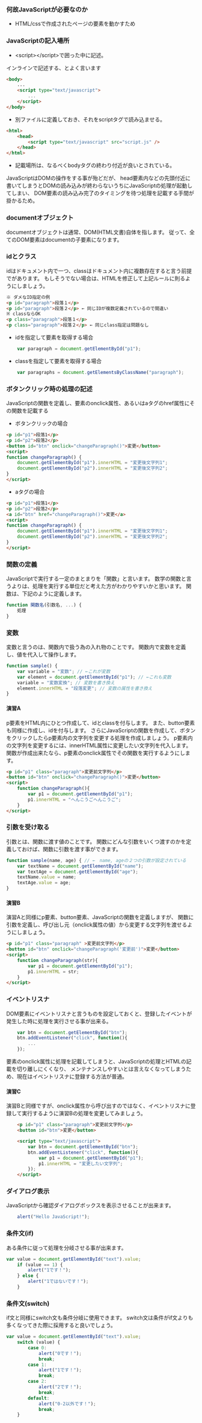 ### 何故JavaScriptが必要なのか
* HTML/cssで作成されたページの要素を動かすため

### JavaScriptの記入場所
* &lt;script&gt;&lt;/script&gt;で囲った中に記述。

インラインで記述する、とよく言います
```html
<body>
	...
	<script type="text/javascript">
		...
	</script>
</body>
```
* 別ファイルに定義しておき、それをscriptタグで読み込ませる。

```html
<html>
	<head>
		<script type="text/javascript" src="script.js" />
	</head>
</html>
```
* 記載場所は、なるべくbodyタグの終わり付近が良いとされている。


JavaScriptはDOMの操作をする事が殆どだが、
head要素内などの先頭付近に書いてしまうとDOMの読み込みが終わらないうちにJavaScriptの処理が起動してしまい、
DOM要素の読み込み完了のタイミングを待つ処理を記載する手間が掛かるため。

### documentオブジェクト

documentオブジェクトは通常、DOM(HTML文書)自体を指します。
従って、全てのDOM要素はdocumentの子要素になります。

### idとクラス

idはドキュメント内で一つ、classはドキュメント内に複数存在すると言う前提でがあります。
もしそうでない場合は、HTMLを修正して上記ルールに則るようにしましょう。

```html
※ ダメなID指定の例
<p id="paragraph">段落１</p>
<p id="paragraph">段落２</p> ← 同じIDが複数定義されているので間違い
※ classならOK
<p class="paragraph">段落１</p>
<p class="paragraph">段落２</p> ← 同じclass指定は問題なし
```

* idを指定して要素を取得する場合
```javascript
	var paragraph = document.getElementById("p1");
```

* classを指定して要素を取得する場合
```javascript
	var paragraphs = document.getElementsByClassName("paragraph");
```
### ボタンクリック時の処理の記述
JavaScriptの関数を定義し、要素のonclick属性、あるいはaタグのhref属性にその関数を記載する

* ボタンクリックの場合

```html
<p id="p1">段落1</p>
<p id="p2">段落2</p>
<button id="btn" onclick="changeParagraph()">変更</button>
<script>
function changeParagraph() {
	document.getElementById("p1").innerHTML = "変更後文字列1";
	document.getElementById("p2").innerHTML = "変更後文字列2";
}
</script>
```
* aタグの場合

```html
<p id="p1">段落1</p>
<p id="p2">段落2</p>
<a id="btn" href="changeParagraph()">変更</a>
<script>
function changeParagraph() {
	document.getElementById("p1").innerHTML = "変更後文字列1";
	document.getElementById("p2").innerHTML = "変更後文字列2";
}
</script>
```
### 関数の定義
JavaScriptで実行する一定のまとまりを「関数」と言います。
数学の関数と言うよりは、処理を実行する単位だと考えた方がわかりやすいかと思います。
関数は、下記のように定義します。

```javascript
function 関数名(引数名, ...) {
	処理
}
```
### 変数
変数と言うのは、関数内で扱う為の入れ物のことです。
関数内で変数を定義し、値を代入して操作します。

```javascript
function sample() {
	var variable = "変数"; // ←これが変数
	var element = document.getElementById("p1"); // ←これも変数
	variable = "変数変換"; // 変数を書き換え
	element.innerHTML = "段落変更"; // 変数の属性を書き換え
}
```
#### 演習A
p要素をHTML内にひとつ作成して、idとclassを付与します。
また、button要素も同様に作成し、idを付与します。
さらにJavaScriptの関数を作成して、ボタンをクリックしたらp要素内の文字列を変更する処理を作成しましょう。
p要素内の文字列を変更するには、innerHTML属性に変更したい文字列を代入します。
関数が作成出来たなら、p要素のonclick属性でその関数を実行するようにします。

```html
<p id="p1" class="paragraph">変更前文字列</p>
<button id="btn" onclick="changeParagraph()">変更</button>
<script>
	function changeParagraph(){
		var p1 = document.getElementById("p1");
		p1.innerHTML = "へんこうごへんこうご";
	}
</script>
```

### 引数を受け取る
引数とは、関数に渡す値のことです。
関数にどんな引数をいくつ渡すのかを定義しておけば、関数に引数を渡す事ができます。

```javascript
function sample(name, age) { // ←　name, ageの２つの引数が設定されている
	var textName = document.getElementById("name");
	var textAge = document.getElementById("age");
	textName.value = name;
	textAge.value = age;
}
```
#### 演習B
演習Aと同様にp要素、button要素、JavaScriptの関数を定義しますが、
関数に引数を定義し、呼び出し元（onclick属性の値）から変更する文字列を渡せるようにしましょう。

```html
<p id="p1" class="paragraph" >変更前文字列</p>
<button id="btn" onclick="changeParagraph('変更前')">変更</button>
<script>
	function changeParagraph(str){
		var p1 = document.getElementById("p1");
		p1.innerHTML = str;
	}
</script>
```

### イベントリスナ
DOM要素にイベントリスナと言うものを設定しておくと、登録したイベントが発生した時に処理を実行させる事が出来る。

```javascript
	var btn = document.getElementById("btn");
	btn.addEventListener("click", function(){
		...
	});
```

要素のonclick属性に処理を記載してしまうと、JavaScriptの処理とHTMLの記載を切り離しにくくなり、
メンテナンスしやすいとは言えなくなってしまうため、現在はイベントリスナに登録する方法が普通。

#### 演習C
演習Bと同様ですが、onclick属性から呼び出すのではなく、イベントリスナに登録して実行するように演習Bの処理を変更してみましょう。

```html
	<p id="p1" class="paragraph">変更前文字列</p>
	<button id="btn">変更</button>

	<script type="text/javascript">
		var btn = document.getElementById("btn");
		btn.addEventListener("click", function(){
			var p1 = document.getElementById("p1");
			p1.innerHTML = "変更したい文字列";
		});
	</script>
```

### ダイアログ表示

JavaScriptから確認ダイアログボックスを表示させることが出来ます。

```javascript
	alert("Hello JavaScript!");
```

### 条件文(if)

ある条件に従って処理を分岐させる事が出来ます。

```javascript
var value = document.getElementById("text").value;
	if (value == 1) {
		alert("1です！");
	} else {
		alert("1ではないです！");
	}
```

### 条件文(switch)

if文と同様にswitch文も条件分岐に使用できます。
switch文は条件がif文よりも多くなってきた際に採用すると良いでしょう。

```javascript
var value = document.getElementById("text").value;
	switch (value) {
		case 0:
			alert("0です！");
			break;
		case 1:
			alert("1です！");
			break;
		case 2:
			alert("2です！");
			break;
		default:
			alert("0-2以外です！");
			break;
	}
```




